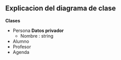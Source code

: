 ## Explicacion del diagrama de clase

**Clases**
* Persona
  **Datos privador**
   * Nombre : string
* Alumno
* Profesor
* Agenda
